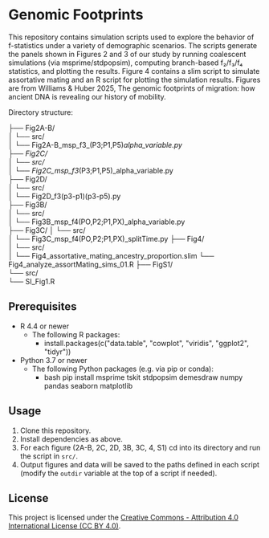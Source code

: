 # Genomic Footprints

This repository contains simulation scripts used to explore the behavior of f-statistics under a variety of demographic scenarios. The scripts generate the panels shown in Figures 2 and 3 of our study by running coalescent simulations (via msprime/stdpopsim), computing branch-based f₂/f₃/f₄ statistics, and plotting the results. Figure 4 contains a slim script to simulate assortative mating and an R script for plotting the simulation results. Figures are from Williams & Huber 2025, The genomic footprints of migration: how ancient DNA is revealing our history of mobility.

Directory structure:

├── Fig2A-B/  
│   └── src/  
│       └── Fig2A-B_msp_f3_(P3;P1,P5)_alpha_variable.py  
├── Fig2C/  
│   └── src/  
│       └── Fig2C_msp_f3_(P3;P1,P5)_alpha_variable.py  
├── Fig2D/  
│   └── src/  
│       └── Fig2D_f3(p3-p1)(p3-p5).py  
├── Fig3B/  
│   └── src/  
│       └── Fig3B_msp_f4(PO,P2;P1,PX)_alpha_variable.py  
├── Fig3C/ 
│   └── src/  
│       └── Fig3C_msp_f4(PO,P2;P1,PX)_splitTime.py 
├── Fig4/  
│   └── src/  
│       └── Fig4_assortative_mating_ancestry_proportion.slim
        └── Fig4_analyze_assortMating_sims_01.R
├── FigS1/  
    └── src/  
        └── SI_Fig1.R  



## Prerequisites

- R 4.4 or newer
    - The following R packages:
       - install.packages(c("data.table", "cowplot", "viridis", "ggplot2", "tidyr"))
- Python 3.7 or newer  
    - The following Python packages (e.g. via pip or conda):
       - bash pip install msprime tskit stdpopsim demesdraw numpy pandas seaborn matplotlib


## Usage

1. Clone this repository.  
2. Install dependencies as above.  
3. For each figure (2A-B, 2C, 2D, 3B, 3C, 4, S1) cd into its directory and run the script in `src/`.  
4. Output figures and data will be saved to the paths defined in each script (modify the `outdir` variable at the top of a script if needed).

## License
This project is licensed under the [Creative Commons - Attribution 4.0 International License (CC BY 4.0)](https://creativecommons.org/licenses/by/4.0/legalcode "Creative Commons - Attribution 4.0 International License (CC BY 4.0)").
     


